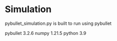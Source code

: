 # Simulation
pybullet_simulation.py is built to run using pybullet

pybullet 3.2.6
numpy 1.21.5
python 3.9